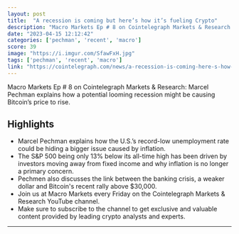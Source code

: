 ```yaml
---
layout: post
title:  "A recession is coming but here’s how it’s fueling Crypto"
description: "Macro Markets Ep # 8 on Cointelegraph Markets & Research: Marcel Pechman explains how a potential looming recession might be causing Bitcoin’s price to rise."
date: "2023-04-15 12:12:42"
categories: ['pechman', 'recent', 'macro']
score: 39
image: "https://i.imgur.com/SfawFxH.jpg"
tags: ['pechman', 'recent', 'macro']
link: "https://cointelegraph.com/news/a-recession-is-coming-here-s-how-it-s-fueling-bitcoin"
---
```


Macro Markets Ep # 8 on Cointelegraph Markets & Research: Marcel Pechman explains how a potential looming recession might be causing Bitcoin’s price to rise.

## Highlights

- Marcel Pechman explains how the U.S.’s record-low unemployment rate could be hiding a bigger issue caused by inflation.
- The S&P 500 being only 13% below its all-time high has been driven by investors moving away from fixed income and why inflation is no longer a primary concern.
- Pechmen also discusses the link between the banking crisis, a weaker dollar and Bitcoin's recent rally above $30,000.
- Join us at Macro Markets every Friday on the Cointelegraph Markets & Research YouTube channel.
- Make sure to subscribe to the channel to get exclusive and valuable content provided by leading crypto analysts and experts.

---
